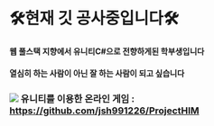 # 🛠현재 깃 공사중입니다🛠


#### 웹 풀스택 지향에서 유니티C#으로 전향하게된 학부생입니다

#### 열심히 하는 사람이 아닌 잘 하는 사람이 되고 싶습니다

###  <img src="https://img.shields.io/badge/UNITY-FFFFFF?style=flat&logo=unity&logoColor=black"/> 유니티를 이용한 온라인 게임 : https://github.com/jsh991226/ProjectHIM
